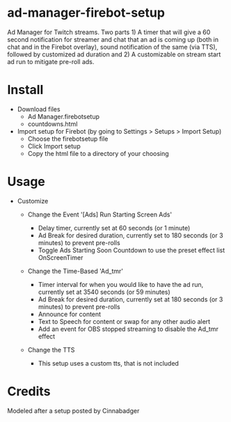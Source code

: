 # ad-manager-firebot-setup

Ad Manager for Twitch streams. Two parts 1) A timer that will give a 60 second notification for streamer and chat that an ad is coming up (both in chat and in the Firebot overlay), sound notification of the same (via TTS), followed by customized ad duration  and 2) A customizable on stream start ad run to mitigate pre-roll ads.

# Install

+ Download files
    + Ad Manager.firebotsetup
    + countdowns.html
+ Import setup for Firebot (by going to Settings > Setups > Import Setup)
    + Choose the firebotsetup file
    + Click Import setup
    + Copy the html file to a directory of your choosing

# Usage

+ Customize
    + Change the Event '[Ads] Run Starting Screen Ads'
        + Delay timer, currently set at 60 seconds (or 1 minute)
        + Ad Break for desired duration, currently set to 180 seconds (or 3 minutes) to prevent pre-rolls
        + Toggle Ads Starting Soon Countdown to use the preset effect list OnScreenTimer

    + Change the Time-Based 'Ad_tmr'
        + Timer interval for when you would like to have the ad run, currently set at 3540 seconds (or 59 minutes)
        + Ad Break for desired duration, currently set at 180 seconds (or 3 minutes) to prevent pre-rolls
        + Announce for content
        + Text to Speech for content or swap for any other audio alert
        + Add an event for OBS stopped streaming to disable the Ad_tmr effect

    + Change the TTS
        + This setup uses a custom tts, that is not included

# Credits
Modeled after a setup posted by Cinnabadger
